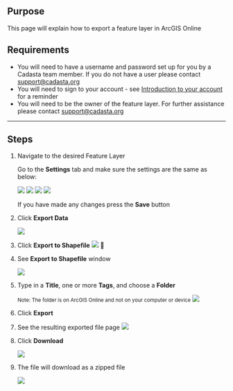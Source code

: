 ## Purpose

This page will explain how to export a feature layer in ArcGIS Online

## Requirements

* You will need to have a username and password set up for you by a Cadasta team member. If you do not have a user please contact support@cadasta.org
* You will need to sign to your account - see [Introduction to your account](intro_to_account/index.md) for a reminder
* You will need to be the owner of the feature layer. For further assistance please contact support@cadasta.org

-----

## Steps


1.	Navigate to the desired Feature Layer

    Go to the **Settings** tab and make sure the settings are the same as below:

    ![](imgs/export_fl_to_shp_settings1.JPG)
    ![](imgs/export_fl_to_shp_settings2.JPG)
    ![](imgs/export_fl_to_shp_settings3.JPG)
    ![](imgs/export_fl_to_shp_settings4.JPG)

    If you have made any changes press the **Save** button

2.	Click **Export Data**

    ![](imgs/image5.png)

3.	Click **Export to Shapefile**
![](imgs/image8.png)

4.	See **Export to Shapefile** window

    ![](imgs/image1.png)

5.	Type in a **Title**, one or more **Tags**, and choose a **Folder**

    <small>Note: The folder is on ArcGIS Online and not on your computer or device</small>
![](imgs/image7.png)

1. Click **Export**
7.	See the resulting exported file page
![](imgs/image4.png)

8.	Click **Download**

    ![](imgs/image3.png)

9.	The file will download as a zipped file

    ![](imgs/image2.png)


